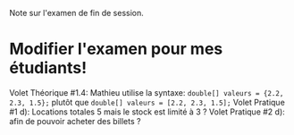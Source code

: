 Note sur l'examen de fin de session.

# Modifier l'examen pour mes étudiants!
Volet Théorique #1.4: Mathieu utilise la syntaxe: `double[] valeurs = {2.2, 2.3, 1.5};` plutôt que `double[] valeurs = [2.2, 2.3, 1.5];`
Volet Pratique #1 d): Locations totales 5 mais le stock est limité à 3 ?
Volet Pratique #2 d): afin de pouvoir acheter des billets ?